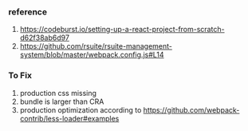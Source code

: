 ### reference 
1. https://codeburst.io/setting-up-a-react-project-from-scratch-d62f38ab6d97
2. https://github.com/rsuite/rsuite-management-system/blob/master/webpack.config.js#L14

### To Fix
1. production css missing
2. bundle is larger than CRA
3. production optimization according to https://github.com/webpack-contrib/less-loader#examples

